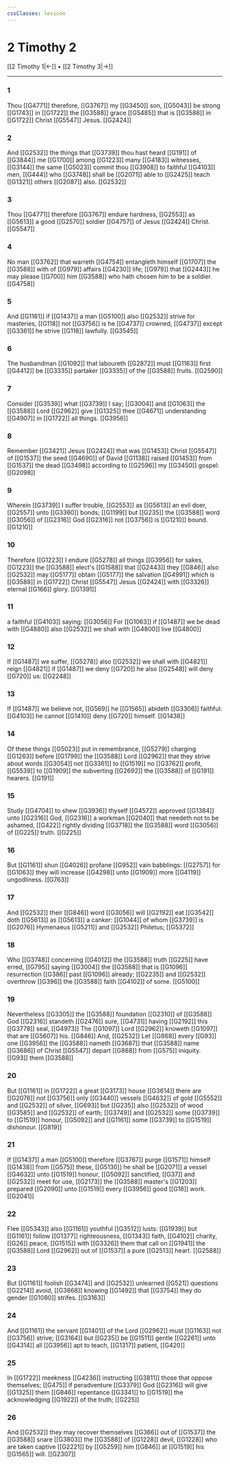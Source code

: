 ```yaml
---
cssClasses: lexicon
---
```

# 2 Timothy 2

[[2 Timothy 1|←]] • [[2 Timothy 3|→]]

---

### 1
Thou [[G4771]] therefore, [[G3767]] my [[G3450]] son, [[G5043]] be strong [[G1743]] in [[G1722]] the [[G3588]] grace [[G5485]] that is [[G3588]] in [[G1722]] Christ [[G5547]] Jesus. [[G2424]]

### 2
And [[G2532]] the things that [[G3739]] thou hast heard [[G191]] of [[G3844]] me [[G1700]] among [[G1223]] many [[G4183]] witnesses, [[G3144]] the same [[G5023]] commit thou [[G3908]] to faithful [[G4103]] men, [[G444]] who [[G3748]] shall be [[G2071]] able to [[G2425]] teach [[G1321]] others [[G2087]] also. [[G2532]]

### 3
Thou [[G4771]] therefore [[G3767]] endure hardness, [[G2553]] as [[G5613]] a good [[G2570]] soldier [[G4757]] of Jesus [[G2424]] Christ. [[G5547]]

### 4
No man [[G3762]] that warreth [[G4754]] entangleth himself [[G1707]] the [[G3588]] with of [[G979]] affairs [[G4230]] life; [[G979]] that [[G2443]] he may please [[G700]] him [[G3588]] who hath chosen him to be a soldier. [[G4758]]

### 5
And [[G1161]] if [[G1437]] a man [[G5100]] also [[G2532]] strive for masteries, [[G118]] not [[G3756]] is he [[G4737]] crowned, [[G4737]] except [[G3361]] he strive [[G118]] lawfully. [[G3545]]

### 6
The husbandman [[G1092]] that laboureth [[G2872]] must [[G1163]] first [[G4412]] be [[G3335]] partaker [[G3335]] of the [[G3588]] fruits. [[G2590]]

### 7
Consider [[G3539]] what [[G3739]] I say; [[G3004]] and [[G1063]] the [[G3588]] Lord [[G2962]] give [[G1325]] thee [[G4671]] understanding [[G4907]] in [[G1722]] all things. [[G3956]]

### 8
Remember [[G3421]] Jesus [[G2424]] that was [[G1453]] Christ [[G5547]] of [[G1537]] the seed [[G4690]] of David [[G1138]] raised [[G1453]] from [[G1537]] the dead [[G3498]] according to [[G2596]] my [[G3450]] gospel: [[G2098]]

### 9
Wherein [[G3739]] I suffer trouble, [[G2553]] as [[G5613]] an evil doer, [[G2557]] unto [[G3360]] bonds; [[G1199]] but [[G235]] the [[G3588]] word [[G3056]] of [[G2316]] God [[G2316]] not [[G3756]] is [[G1210]] bound. [[G1210]]

### 10
Therefore [[G1223]] I endure [[G5278]] all things [[G3956]] for sakes, [[G1223]] the [[G3588]] elect's [[G1588]] that [[G2443]] they [[G846]] also [[G2532]] may [[G5177]] obtain [[G5177]] the salvation [[G4991]] which is [[G3588]] in [[G1722]] Christ [[G5547]] Jesus [[G2424]] with [[G3326]] eternal [[G166]] glory. [[G1391]]

### 11
a faithful [[G4103]] saying: [[G3056]] For [[G1063]] if [[G1487]] we be dead with [[G4880]] also [[G2532]] we shall with [[G4800]] live [[G4800]]

### 12
If [[G1487]] we suffer, [[G5278]] also [[G2532]] we shall with [[G4821]] reign [[G4821]] if [[G1487]] we deny [[G720]] he also [[G2548]] will deny [[G720]] us: [[G2248]]

### 13
If [[G1487]] we believe not, [[G569]] he [[G1565]] abideth [[G3306]] faithful: [[G4103]] he cannot [[G1410]] deny [[G720]] himself. [[G1438]]

### 14
Of these things [[G5023]] put in remembrance, [[G5279]] charging [[G1263]] before [[G1799]] the [[G3588]] Lord [[G2962]] that they strive about words [[G3054]] not [[G3361]] to [[G1519]] no [[G3762]] profit, [[G5539]] to [[G1909]] the subverting [[G2692]] the [[G3588]] of [[G191]] hearers. [[G191]]

### 15
Study [[G4704]] to shew [[G3936]] thyself [[G4572]] approved [[G1384]] unto [[G2316]] God, [[G2316]] a workman [[G2040]] that needeth not to be ashamed, [[G422]] rightly dividing [[G3718]] the [[G3588]] word [[G3056]] of [[G225]] truth. [[G225]]

### 16
But [[G1161]] shun [[G4026]] profane [[G952]] vain babblings: [[G2757]] for [[G1063]] they will increase [[G4298]] unto [[G1909]] more [[G4119]] ungodliness. [[G763]]

### 17
And [[G2532]] their [[G846]] word [[G3056]] will [[G2192]] eat [[G3542]] doth [[G5613]] as [[G5613]] a canker: [[G1044]] of whom [[G3739]] is [[G2076]] Hymenaeus [[G5211]] and [[G2532]] Philetus; [[G5372]]

### 18
Who [[G3748]] concerning [[G4012]] the [[G3588]] truth [[G225]] have erred, [[G795]] saying [[G3004]] the [[G3588]] that is [[G1096]] resurrection [[G386]] past [[G1096]] already; [[G2235]] and [[G2532]] overthrow [[G396]] the [[G3588]] faith [[G4102]] of some. [[G5100]]

### 19
Nevertheless [[G3305]] the [[G3588]] foundation [[G2310]]  of [[G3588]] God [[G2316]] standeth [[G2476]] sure, [[G4731]] having [[G2192]] this [[G3778]] seal, [[G4973]] The [[G1097]] Lord [[G2962]] knoweth [[G1097]] that are [[G5607]] his. [[G846]] And, [[G2532]] Let [[G868]] every [[G93]] one [[G3956]] the [[G3588]] nameth [[G3687]] that [[G3588]] name [[G3686]] of Christ [[G5547]] depart [[G868]] from [[G575]] iniquity. [[G93]] them [[G3588]]

### 20
But [[G1161]] in [[G1722]] a great [[G3173]] house [[G3614]] there are [[G2076]] not [[G3756]] only [[G3440]] vessels [[G4632]] of gold [[G5552]] and [[G2532]] of silver, [[G693]] but [[G235]] also [[G2532]] of wood [[G3585]] and [[G2532]] of earth; [[G3749]] and [[G2532]] some [[G3739]] to [[G1519]] honour, [[G5092]] and [[G1161]] some [[G3739]] to [[G1519]] dishonour. [[G819]]

### 21
If [[G1437]] a man [[G5100]] therefore [[G3767]] purge [[G1571]] himself [[G1438]] from [[G575]] these, [[G5130]] he shall be [[G2071]] a vessel [[G4632]] unto [[G1519]] honour, [[G5092]] sanctified, [[G37]] and [[G2532]] meet for use, [[G2173]] the [[G3588]] master's [[G1203]] prepared [[G2090]] unto [[G1519]] every [[G3956]] good [[G18]] work. [[G2041]]

### 22
Flee [[G5343]] also [[G1161]] youthful [[G3512]] lusts: [[G1939]] but [[G1161]] follow [[G1377]] righteousness, [[G1343]] faith, [[G4102]] charity, [[G26]] peace, [[G1515]] with [[G3326]] them that call on [[G1941]] the [[G3588]] Lord [[G2962]] out of [[G1537]] a pure [[G2513]] heart. [[G2588]]

### 23
But [[G1161]] foolish [[G3474]] and [[G2532]] unlearned [[G521]] questions [[G2214]] avoid, [[G3868]] knowing [[G1492]] that [[G3754]] they do gender [[G1080]] strifes. [[G3163]]

### 24
And [[G1161]] the servant [[G1401]] of the Lord [[G2962]] must [[G1163]] not [[G3756]] strive; [[G3164]] but [[G235]] be [[G1511]] gentle [[G2261]] unto [[G4314]] all [[G3956]] apt to teach, [[G1317]] patient, [[G420]]

### 25
In [[G1722]] meekness [[G4236]] instructing [[G3811]] those that oppose themselves; [[G475]] if peradventure [[G3379]] God [[G2316]] will give [[G1325]] them [[G846]] repentance [[G3341]] to [[G1519]] the acknowledging [[G1922]] of the truth; [[G225]]

### 26
And [[G2532]] they may recover themselves [[G366]] out of [[G1537]] the [[G3588]] snare [[G3803]] the [[G3588]] of [[G1228]] devil, [[G1228]] who are taken captive [[G2221]] by [[G5259]] him [[G846]] at [[G1519]] his [[G1565]] will. [[G2307]]